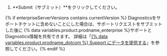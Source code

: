 1. **Submit（サブミット）**をクリックしてください。

{% if enterpriseServerVersions contains currentVersion %}
Diagnosticsをサポートチケットに含めないことにした場合は、サポートリクエストをサブミットした後に
{% data variables.product.prodname_enterprise %}サポートとDiagnostics情報を共有できます。 詳細は「[{% data variables.product.prodname_dotcom %} Support にデータを提供する](/enterprise/admin/guides/enterprise-support/providing-data-to-github-support)」を参照してください。{% endif %}
